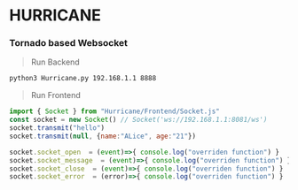 # HURRICANE

### Tornado based Websocket

> Run Backend
```bash
python3 Hurricane.py 192.168.1.1 8888
```

> Run Frontend
```javascript
import { Socket } from "Hurricane/Frontend/Socket.js"
const socket = new Socket() // Socket('ws://192.168.1.1:8081/ws') 
socket.transmit("hello")
socket.transmit(null, {name:"ALice", age:"21"})

socket.socket_open  = (event)=>{ console.log("overriden function") } 
socket.socket_message  = (event)=>{ console.log("overriden function") } 
socket.socket_close  = (event)=>{ console.log("overriden function") } 
socket.socket_error  = (error)=>{ console.log("overriden function") } 

```